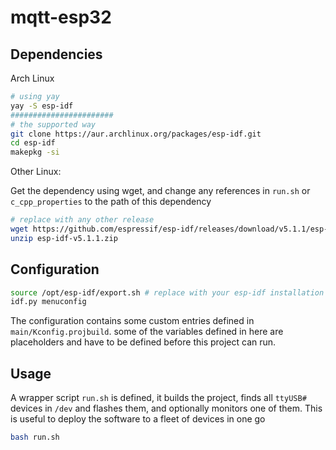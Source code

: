 # mqtt-esp32
## Dependencies
Arch Linux
```sh
# using yay
yay -S esp-idf
#######################
# the supported way
git clone https://aur.archlinux.org/packages/esp-idf.git
cd esp-idf
makepkg -si
```

Other Linux:

Get the dependency using wget, and change any references in `run.sh` or `c_cpp_properties` to the path of this dependency
```sh
# replace with any other release
wget https://github.com/espressif/esp-idf/releases/download/v5.1.1/esp-idf-v5.1.1.zip
unzip esp-idf-v5.1.1.zip
```

## Configuration
```sh
source /opt/esp-idf/export.sh # replace with your esp-idf installation path
idf.py menuconfig
```
The configuration contains some custom entries defined in `main/Kconfig.projbuild`. some of the variables defined in here are placeholders and have to be defined before this project can run.

## Usage
A wrapper script `run.sh` is defined, it builds the project, finds all `ttyUSB#` devices in `/dev` and flashes them, and optionally monitors one of them. This is useful to deploy the software to a fleet of devices in one go
```sh
bash run.sh
